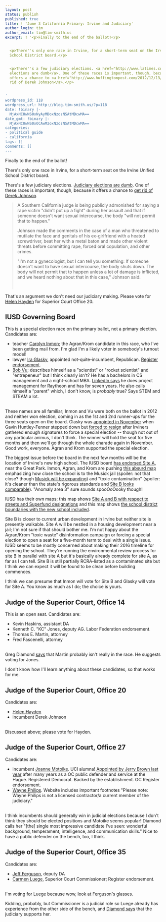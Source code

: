 ```yaml
---
layout: post
status: publish
published: true
title: ! 'June 3 California Primary: Irvine and Judiciary'
author_login: tim
author_email: tim@tim-smith.us
excerpt: ! '<p>Finally to the end of the ballot!</p>


  <p>There''s only one race in Irvine, for a short-term seat on the Irvine Unified
  School District board.</p>


  <p>There''s a few judiciary elections. <a href="http://www.latimes.com/opinion/op-ed/la-oe-levinson-end-judicial-elections-20140509-story.html">Judiciary
  elections are dumb</a>. One of these races is important, though, because it
  offers a chance to <a href="http://www.huffingtonpost.com/2012/12/13/judge-derek-johnsons-rape_n_2297379.html">get
  rid of Derek Johnson</a>.</p>


'
wordpress_id: 118
wordpress_url: http://blog.tim-smith.us/?p=118
date: !binary |-
  MjAxNC0wNS0xNyAyMDoxNzozNSAtMDcwMA==
date_gmt: !binary |-
  MjAxNC0wNS0xOCAwMzoxNzozNSAtMDcwMA==
categories:
- political guide
- california
tags: []
comments: []
---
```

<p>Finally to the end of the ballot!</p>
<p>There's only one race in Irvine, for a short-term seat on the Irvine Unified School District board.</p>
<p>There's a few judiciary elections. <a href="http://www.latimes.com/opinion/op-ed/la-oe-levinson-end-judicial-elections-20140509-story.html">Judiciary elections are dumb</a>. One of these races is important, though, because it offers a chance to <a href="http://www.huffingtonpost.com/2012/12/13/judge-derek-johnsons-rape_n_2297379.html">get rid of Derek Johnson</a>.</p>
<p><a id="more"></a><a id="more-118"></a></p>
<blockquote>
<p>A Southern California judge is being publicly admonished for saying a rape victim "didn't put up a fight" during her assault and that if someone doesn't want sexual intercourse, the body "will not permit that to happen."</p>
<p>Johnson made the comments in the case of a man who threatened to mutilate the face and genitals of his ex-girlfriend with a heated screwdriver, beat her with a metal baton and made other violent threats before committing rape, forced oral copulation, and other crimes.</p>
<p>"I'm not a gynecologist, but I can tell you something: If someone doesn't want to have sexual intercourse, the body shuts down. The body will not permit that to happen unless a lot of damage is inflicted, and we heard nothing about that in this case," Johnson said.</p><br />
</blockquote></p>
<p>That's an argument we don't need our judiciary making. Please vote for <a href="http://www.haydenforjudge.com/">Helen Hayden</a> for Superior Court Office 20.</p>
<h2>IUSD Governing Board</h2></p>
<p>This is a special election race on the primary ballot, not a primary election. Candidates are:</p>
<ul>
<li>teacher <a href="http://www.carolyninmonpov.com/">Carolyn Inmon</a>; the Agran/Krom candidate in this race, who I've been getting mail from. I'm glad I'm a likely voter in somebody's turnout model! </li>
<li>lawyer <a href="http://www.glaskyforschoolboard.com/">Ira Glasky</a>, appointed not-quite-incumbent, Republican. <a href="http://nebula.wsimg.com/027e7fcd8b3d0a8a9964f63df6ccd79d?AccessKeyId=DE42A0B5CC3A6F2D3008&amp;disposition=0&amp;alloworigin=1">Register endorsement</a>.</li>
<li><a href="http://www.bobvuforiusd.com/">Bob Vu</a>; describes himself as a "scientist" or "rocket scientist" and "entrepeneur" but I think clearly isn't? He has a bachelors in CS management and a night-school MBA. <a href="https://www.linkedin.com/profile/view?id=2134594">LinkedIn says</a> he does project management for Raytheon and has for seven years. He also calls himself a "parent" which, I don't know, is <em>probably</em> true? Says STEM and STEAM a lot.</li><br />
</ul></p>
<p>These names are all familiar; Inmon and Vu were both on the ballot in 2012 and neither won election, coming in as the 1st and 2nd runner-ups for the three seats open on the board. Glasky was <a href="http://www.ocregister.com/articles/funding-539808-school-think.html">appointed in November</a> when Gavin Huntley-Fenner stepped down but <a href="http://www.ocregister.com/articles/election-604979-board-special.html">forced to resign</a> after Irviners gathered enough signatures to force a special election -- though not out of any particular animus, I don't think. The winner will hold the seat for five months and then we'll go through the whole charade again in November. Good work, everyone. Agran and Krom supported the special election.</p>
<p>The biggest issue before the board in the next few months will be the location of Irvine's new high school. The IUSD board <a href="http://newsflash.iusd.org/category/fifth-high-school/">has endorsed Site A</a>, near the Great Park. Inmon, Agran, and Krom are pushing <a href="http://www.irvinematters.com/wp-content/uploads/HS-Exhibit-14-0108.pdf">this absurd map</a> emphasizing how close the school is to the Musick jail (spoiler: not that close? though <a href="http://articles.latimes.com/2013/dec/22/local/la-me-great-park-inmates-20131223">Musick will be expanding</a>) and "toxic contamination" (spoiler: it's cleaner than the state's rigorous standards and <a href="http://www.ocregister.com/articles/site-610163-district-school.html">Site B looks comparable</a>). "Anomaly area 3" sure sounds spooOoOooky though!</p>
<p>IUSD has their own maps; this map shows <a href="http://newsflash.iusd.org/wp-content/uploads/2014/01/EPA-removes-nearly-2000-acres-of-El-Toro-site-from-Superfund-list.jpg">Site A and B with respect to streets and Superfund designations</a> and this map shows <a href="http://newsflash.iusd.org/wp-content/uploads/2014/03/IUSDs-proposed-high-school-boundaries.png">the school district boundaries with the new school included</a>.</p>
<p>Site B is closer to current urban development in Irvine but neither site is presently walkable. Site A will be nestled in a housing development near a jail; I'm not sure if that should bother me. I'm not happy about the Agran/Krom "toxic waste" disinformation campaign or forcing a special election to open a seat for a five-month term to deal with a single issue. IUSD seems to be mostly concerned about making their 2016 timeline for opening the school. They're running the environmental review process for site B in parallel with site A but it's basically already complete for site A, as far as I can tell. Site B is still partially RCRA-listed as a contaminated site but I think we can expect it will be found to be clean before building commences.</p>
<p>I think we can presume that Inmon will vote for Site B and Glasky will vote for Site A. You know as much as I do; the choice is yours.</p>
<h2>Judge of the Superior Court, Office 14</h2></p>
<p>This is an open seat. Candidates are:</p>
<ul>
<li>Kevin Haskins, assistant DA</li>
<li>Kenneth C. "KC" Jones, deputy AG. Labor Federation endorsement.</li>
<li>Thomas E. Martin, attorney</li>
<li>Fred Fascenelli, attorney</li><br />
</ul></p>
<p>Greg Diamond <a href="http://www.orangejuiceblog.com/2014/05/gregs-ballot-recommendations-for-most-of-the-june-primary-races/">says</a> that Martin probably isn't really in the race. He suggests voting for Jones.</p>
<p>I don't know how I'll learn anything about these candidates, so that works for me.</p>
<h2>Judge of the Superior Court, Office 20</h2></p>
<p>Candidates are:</p>
<ul>
<li><a href="http://www.haydenforjudge.com/">Helen Hayden</a></li>
<li>incumbent Derek Johnson</li><br />
</ul></p>
<p>Discussed above; please vote for Hayden.</p>
<h2>Judge of the Superior Court, Office 27</h2></p>
<p>Candidates are:</p>
<ul>
<li>incumbent <a href="http://www.judgemotoike.com/">Joanne Motoike</a>. UCI alumna! <a href="http://www.rafu.com/2013/09/joanne-motoike-appointed-to-orange-county-superior-court/">Appointed by Jerry Brown last year</a> after many years as a OC public defender and service at the Hague. Registered Democrat. Backed by the establishment. OC Register endorsement.</li>
<li><a href="http://www.philips4judge.com/">Wayne Philips</a>. Website includes important footnotes "Please note: Wayne Philips is not a licensed contractor/a current member of the judiciary."</li><br />
</ul></p>
<p>I think incumbents should generally win in judicial elections because I don't think they should be elected positions and Motoike seems popular! Diamond calls her "[the] single most impressive candidate I&rsquo;ve seen: wonderful background, temperament, intelligence, and communication skills." Nice to have a public defender on the bench, too, I think.</p>
<h2>Judge of the Superior Court, Office 35</h2></p>
<p>Candidates are:</p>
<ul>
<li><a href="http://fergusonforjudge.org/">Jeff Ferguson</a>, deputy DA</li>
<li><a href="http://www.carmenluegeforjudge.com/">Carmen Luege</a>, Superior Court Commissioner; Register endorsement.</li><br />
</ul></p>
<p>I'm voting for Luege because wow, look at Ferguson's glasses.</p>
<p>Kidding, probably, but Commissioner is a judicial role so Luege already has experience from the other side of the bench, and <a href="http://www.orangejuiceblog.com/2014/05/gregs-ballot-recommendations-for-most-of-the-june-primary-races/">Diamond says</a> that the judiciary supports her.</p>
